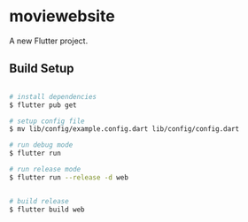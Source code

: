 # moviewebsite

A new Flutter project.

## Build Setup
``` bash

# install dependencies
$ flutter pub get

# setup config file
$ mv lib/config/example.config.dart lib/config/config.dart

# run debug mode
$ flutter run

# run release mode
$ flutter run --release -d web


# build release
$ flutter build web

```

